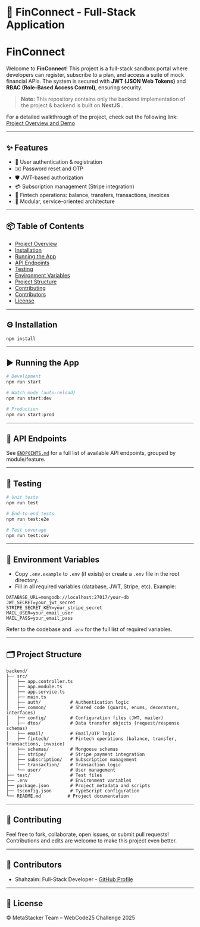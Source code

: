 # 🚀 FinConnect - Full-Stack Application

# FinConnect

Welcome to **FinConnect**! This project is a full-stack sandbox portal where developers can register, subscribe to a plan, and access a suite of mock financial APIs. The system is secured with **JWT (JSON Web Tokens)** and **RBAC (Role-Based Access Control)**, ensuring security.
> **Note:** This repository contains only the backend implementation of the project & backend is built on **NestJS** .  

For a detailed walkthrough of the project, check out the following link:  
[Project Overview and Demo](https://drive.google.com/file/d/1Tl_WjJkhi0-XcoiCiaGTyGynplDnwq0n/view?usp=drive_link)

---

## ✨ Features
- 🔐 User authentication & registration
- ✉️ Password reset and OTP
- 🛡️ JWT-based authorization
- 💳 Subscription management (Stripe integration)
- 💸 Fintech operations: balance, transfers, transactions, invoices
- 🧩 Modular, service-oriented architecture

---

## 📦 Table of Contents
- [Project Overview](#project-overview)
- [Installation](#installation)
- [Running the App](#running-the-app)
- [API Endpoints](#api-endpoints)
- [Testing](#testing)
- [Environment Variables](#environment-variables)
- [Project Structure](#project-structure)
- [Contributing](#contributing)
- [Contributors](#contributors)
- [License](#license)

---

## ⚙️ Installation

```bash
npm install
```

---

## ▶️ Running the App

```bash
# Development
npm run start

# Watch mode (auto-reload)
npm run start:dev

# Production
npm run start:prod
```

---

## 📑 API Endpoints
See [`ENDPOINTS.md`](./ENDPOINTS.md) for a full list of available API endpoints, grouped by module/feature.

---

## 🧪 Testing

```bash
# Unit tests
npm run test

# End-to-end tests
npm run test:e2e

# Test coverage
npm run test:cov
```

---

## 🔑 Environment Variables
- Copy `.env.example` to `.env` (if exists) or create a `.env` file in the root directory.
- Fill in all required variables (database, JWT, Stripe, etc). Example:

```
DATABASE_URL=mongodb://localhost:27017/your-db
JWT_SECRET=your_jwt_secret
STRIPE_SECRET_KEY=your_stripe_secret
MAIL_USER=your_email_user
MAIL_PASS=your_email_pass
```

Refer to the codebase and `.env` for the full list of required variables.

---

## 🗂️ Project Structure

```
backend/
├── src/
│   ├── app.controller.ts
│   ├── app.module.ts
│   ├── app.service.ts
│   ├── main.ts
│   ├── auth/           # Authentication logic
│   ├── common/         # Shared code (guards, enums, decorators, interfaces)
│   ├── config/         # Configuration files (JWT, mailer)
│   ├── dtos/           # Data transfer objects (request/response schemas)
│   ├── email/          # Email/OTP logic
│   ├── fintech/        # Fintech operations (balance, transfer, transactions, invoice)
│   ├── schemas/        # Mongoose schemas
│   ├── stripe/         # Stripe payment integration
│   ├── subscription/   # Subscription management
│   ├── transaction/    # Transaction logic
│   └── user/           # User management
├── test/               # Test files
├── .env                # Environment variables
├── package.json        # Project metadata and scripts
├── tsconfig.json       # TypeScript configuration
└── README.md          # Project documentation
```

---

## 🤝 Contributing
Feel free to fork, collaborate, open issues, or submit pull requests! Contributions and edits are welcome to make this project even better.

---

## 👥 Contributors
- Shahzaim: Full-Stack Developer - [GitHub Profile](https://github.com/Shahzaim84/webkode-backend)

---

## 📄 License
© MetaStacker Team – WebCode25 Challenge 2025
